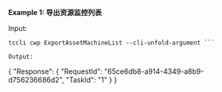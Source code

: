 **Example 1: 导出资源监控列表**



Input: 

```
tccli cwp ExportAssetMachineList --cli-unfold-argument ```

Output: 
```
{
    "Response": {
        "RequestId": "65ce6db8-a914-4349-a8b9-d756236686d2",
        "TaskId": "1"
    }
}
```

